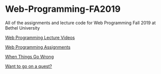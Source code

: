 # Web-Programming-FA2019
All of the assignments and lecture code for Web Programming Fall 2019 at Bethel University

[Web Programming Lecture Videos](https://www.youtube.com/playlist?list=PLar83IIzEy4rpV6JEWNJoOWUe1VUWdq2E)

[Web Programming Assignments](https://www.youtube.com/playlist?list=PLar83IIzEy4rg4MQHcKCiRVezWP5DKjKd)

[When Things Go Wrong](https://www.youtube.com/playlist?list=PLar83IIzEy4rno41IQv7HEj6IcEGlw5tM)

[Want to go on a quest?](https://webprogrammingthequest.azurewebsites.net)
